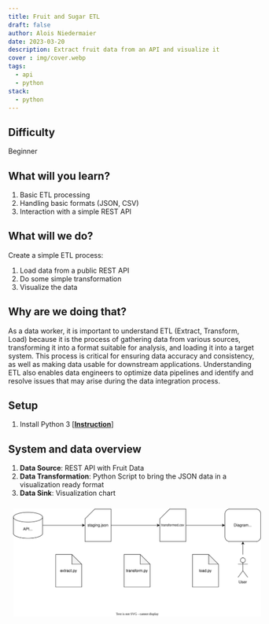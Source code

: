 ```yaml
---
title: Fruit and Sugar ETL
draft: false
author: Alois Niedermaier
date: 2023-03-20
description: Extract fruit data from an API and visualize it
cover : img/cover.webp
tags:
  - api
  - python
stack:
  - python
---
```


## Difficulty
Beginner

## What will you learn?
1. Basic ETL processing
2. Handling basic formats (JSON, CSV)
3. Interaction with a simple REST API

## What will we do?
Create a simple ETL process:

1. Load data from a public REST API
2. Do some simple transformation
3. Visualize the data

## Why are we doing that?
As a data worker, it is important to understand ETL (Extract, Transform, Load) because it is the process of gathering data from various sources, transforming it into a format suitable for analysis, and loading it into a target system. This process is critical for ensuring data accuracy and consistency, as well as making data usable for downstream applications. Understanding ETL also enables data engineers to optimize data pipelines and identify and resolve issues that may arise during the data integration process.

## Setup
1. Install Python 3 [**[Instruction](https://realpython.com/installing-python/)**]

## System and data overview
1. **Data Source**: REST API with Fruit Data
2. **Data Transformation**: Python Script to bring the JSON data in a visualization ready format
3. **Data Sink**: Visualization chart

<img src="./img/overview.svg"
     alt="Markdown Monster icon"
     style="margin: 10px" />